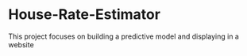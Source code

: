 # House-Rate-Estimator
This project focuses on building a predictive model and displaying in a website
